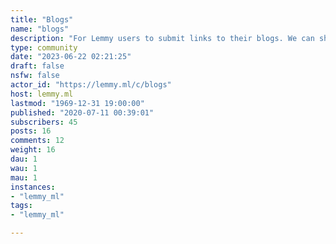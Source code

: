 ```yaml
---
title: "Blogs" 
name: "blogs"
description: "For Lemmy users to submit links to their blogs. We can share each other's posts using software like https://git.sr.ht/~sircmpwn/openring to amplify our voices!"
type: community
date: "2023-06-22 02:21:25"
draft: false
nsfw: false
actor_id: "https://lemmy.ml/c/blogs"
host: lemmy.ml
lastmod: "1969-12-31 19:00:00"
published: "2020-07-11 00:39:01"
subscribers: 45
posts: 16
comments: 12
weight: 16
dau: 1
wau: 1
mau: 1
instances:
- "lemmy_ml"
tags: 
- "lemmy_ml"

---
```

